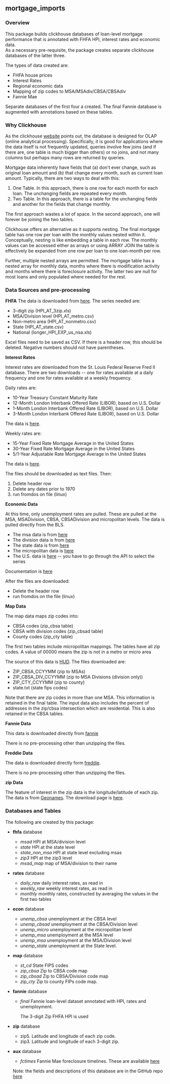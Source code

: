 ## mortgage_imports

### Overview

This package builds clickhouse databases of loan-level mortgage performance
that is annotated with FHFA HPI, interest rates and economic data.  
As a necessary pre-requisite, the package creates separate clickhouse 
databases of the latter three.

The types of data created are:

- FHFA house prices
- Interest Rates
- Regional economic data
- Mapping of zip codes to MSA/MSAdiv/CBSA/CBSAdiv  
- Fannie Mae

Separate databases of the first four a created. The final Fannie database
is augmented with annotations based on these tables.

### Why Clickhouse

As the clickhouse [website](https://clickhouse.tech/docs/en/) points out, the database is designed
for OLAP (online analytical processing). Specifically, it is good for applications where
the data itself is not frequently updated, queries involve few joins (and if there are, one table is 
much bigger than others) or no joins, and not many columns but perhaps many
rows are returned by queries.

Mortgage data inherently have fields that (a) don't ever change, such as original loan
amount and (b) that change every month, such as current loan amount. Typically, there are
two ways to deal with this:

1. One Table. In this approach, there is one row for each month for each loan. 
   The unchanging fields are repeated every month.
2. Two Table. In this approach, there is a table for the unchanging fields and another
   for the fields that change monthly.
   
The first approach wastes a lot of space.  In the second approach, one will forever be
joining the two tables.

Clickhouse offers an alternative as it supports nesting. The final mortgage table has
one row per loan with the monthly values nested within it. Conceptually, 
nesting is like embedding a table in each row. The monthly values can be accessed either as
arrays or using ARRAY JOIN the table is effectively be expanded from one row per loan
to one loan-month per row.

Further, multiple nested arrays are permitted. The mortgage table has a nested array
for monthly data, months where there is modification activity and months where there is
foreclosure activity. The latter two are null for most loans and only populated 
where needed for the rest.


### Data Sources and pre-processing

**FHFA**
The data is downloaded from [here](https://www.fhfa.gov/DataTools/Downloads/Pages/House-Price-Index-Datasets.aspx).
The series needed are:

- 3-digit zip (HPI_AT_3zip.xls)
- MSA/Division level (HPI_AT_metro.csv)
- Non-metro area (HPI_AT_nonmetro.csv)
- State (HPI_AT_state.csv)
- National (longer_HPI_EXP_us_nsa.xls)

Excel files need to be saved as CSV. If there is a header row, this should
be deleted. Negative numbers should not have parentheses.

**Interest Rates**

Interest rates are downloaded from the St. Louis Federal Reserve Fred II 
database. There are two downloads -- one for rates available at a daily
frequency and one for rates available at a weekly frequency.

Daily rates are:

- 10-Year Treasury Constant Maturity Rate
- 12-Month London Interbank Offered Rate (LIBOR), based on U.S. Dollar
- 1-Month London Interbank Offered Rate (LIBOR), based on U.S. Dollar
- 3-Month London Interbank Offered Rate (LIBOR), based on U.S. Dollar

The data is [here](https://research.stlouisfed.org/useraccount/datalists/257884).

Weekly rates are:

- 15-Year Fixed Rate Mortgage Average in the United States
- 30-Year Fixed Rate Mortgage Average in the United States
- 5/1-Year Adjustable Rate Mortgage Average in the United States

The data is [here](https://research.stlouisfed.org/useraccount/datalists/257882).

The files should be downloaded as text files. Then:
1. Delete header row
2. Delete any dates prior to 1970
3. run fromdos on file (linux)

**Economic Data**

At this time, only unemployment rates are pulled. These are pulled at the
MSA, MSADivision, CBSA, CBSADivision and micropolitan levels. The data
is pulled directly from the BLS.

- The msa data is from [here](https://download.bls.gov/pub/time.series/la/la.data.60.Metro)
- The division data is from [here](https://download.bls.gov/pub/time.series/la/la.data.61.Division)
- The state data is from [here](https://download.bls.gov/pub/time.series/la/la.data.3.AllStatesS)
- The micropolitan data is [here](https://download.bls.gov/pub/time.series/la/la.data.62.Micro)
- The U.S. data is [here](https://data.bls.gov/pdq/) -- you have to go through the API to select the series

Documentation is [here](https://download.bls.gov/pub/time.series/la/la.txt)

After the files are downloaded:

- Delete the header row
- run fromdos on the file (linux)

**Map Data**

The map data maps zip codes into:

- CBSA codes (zip_cbsa table)
- CBSA with division codes (zip_cbsad table)
- County codes (zip_cty table)

The first two tables include micropolitan mappings.
The tables have all zip codes. A value of 00000 means the zip is 
not in a metro or micro area

The source of this data is [HUD](https://www.huduser.gov/portal/datasets/usps_crosswalk.html).
The files downloaded are:

- ZIP_CBSA_CCYYMM (zip to MSAs)
- ZIP_CBSA_DIV_CCYYMM (zip to MSA Divisions (division only))
- ZIP_CTY_CCYYMM (zip to county)
- state.txt (state fips codes)

Note that there are zip codes in more than one MSA. This information is
retained in the final table. The input data also includes the percent
of addresses in the zip/cbsa intersection which are residential. This is
also retained in the CBSA tables.

**Fannie Data**

This data is downloaded directly from [fannie](https://capitalmarkets.fanniemae.com/credit-risk-transfer/single-family-credit-risk-transfer/fannie-mae-single-family-loan-performance-data)

There is no pre-processing other than unzipping the files.

**Freddie Data**

The data is downloaded directly form [freddie](http://www.freddiemac.com/research/datasets/sf_loanlevel_dataset.page).

There is no pre-processing other than unzipping the files.

**zip Data**

The feature of interest in the zip data is the longitude/latitude of each zip.
The data is from [Geonames](https://www.geonames.org).  The download page is
[here](http://download.geonames.org/export/zip/).

### Databases and Tables

The following are created by this package:

- **fhfa** database
  - *msad*  HPI at MSA/division level
  - *state* HPI at the state level
  - *state_non_msa* HPI at state level excluding msas
  - *zip3* HPI at the zip3 level
  - *msad_map* map of MSA/division to their name  
    
- **rates** database
  - *daily_raw* daily interest rates, as read in
  - *weekly_raw* weekly interest rates, as read in
  - *monthly* monthly rates, constructed by averaging the values in the
    first two tables
    
- **econ** database
  - *unemp_cbsa* unemployment at the CBSA level
  - *unemp_cbsad* unemployment at the CBSA/Division level
  - *unemp_micro* unemployment at the micropolitan level
  - *unemp_msa* unemployment at the MSA level
  - *unemp_msa* unemployment at the MSA/Division level
  - *unemp_state* unemployment at the State level.
    
- **map** database
  - *st_cd* State FIPS codes
  - *zip_cbsa* Zip to CBSA code map
  - *zip_cbsad* Zip to CBSA/Division code map
  - *zip_cty* Zip to county FIPs code map.
    
- **fannie** database
  - *final* Fannie loan-level dataset annotated with HPI, rates
    and unemployment.
  
    The 3-digit Zip FHFA HPI is used

- **zip** database
  - zip5.  Latitude and longitude of each zip code.
  - zip3.  Latitude and longitude of each 3-digit zip.

- **aux** database
  - *fctimes* Fannie Mae foreclosure timelines. These are available [here](https://singlefamily.fanniemae.com/media/6726/display)


  Note: the fields and descriptions of this database are in the GitHub 
  repo [here](https://github.com/invertedv/mortgage_imports/blob/main/fannie_final_fields.ods)